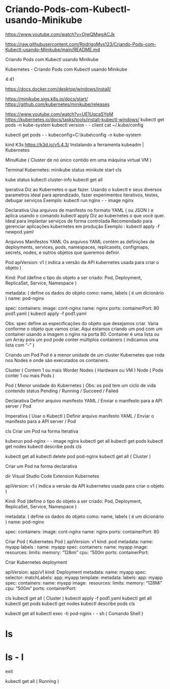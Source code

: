 # Criando-Pods-com-Kubectl-usando-Minikube

https://www.youtube.com/watch?v=OjwQMwgACJk

https://raw.githubusercontent.com/RodrigoMvs123/Criando-Pods-com-Kubectl-usando-Minikube/main/README.md




Criando Pods com Kubectl usando Minikube

Kubernetes - Criando Pods com Kubectl usando Minikube

4:41 

https://docs.docker.com/desktop/windows/install/

https://minikube.sigs.k8s.io/docs/start/
https://github.com/kubernetes/minikube/releases

https://www.youtube.com/watch?v=UE1UqcaSYpM
https://kubernetes.io/docs/tasks/tools/install-kubectl-windows/
kubectl get pods -n kube-system
kubectl version - - client
cat ~/.kube/config

kubectl get pods - - kubeconfig=C:\kube\config -n kube-system

kind
K3s
https://k3d.io/v5.4.3/ 
Instalando a ferramenta kubeadm | Kubernetes

MinuKube ( Cluster de nó único contido em uma máquina virtual VM ) 

Terminal 
Kubernetes:
minikube status
minikute start 
cls 

kube status
kubectl cluster-info 
kubectl get all 

Iperativa 
Diz ao Kubernetes o que fazer.
Usando o kubectl e seus diversos parametros
ideal para aprendizado, fazer experimentos iterativos, testes, debugar serviços
Exemplo: kubectl run nginx  - - image nginx 

Declarativa 
Usa arquivos de manifesto no formato YAML ( ou JSON ) e aplica usando o comando kubectl apply 
Diz ao kubernetes o que você quer. 
Ideal para implantar serviços de forma controlada
Recomendado para gerenciar aplicações kubernetes em produção 
Exemplo : kubectl apply -f newpod.yaml 

Arquivos Manifestos YAML 
Os arquivos YAML contém as definições de 
deployments, 
services, 
pods,
namespaces,
replicasets,
configmaps,
secrets, 
nodes, 
e outros objetos que queremos definir.

Pod 
apiVersion: v1 ( indica a versão da API kubernetes usada para criar o objeto )

Kind: Pod (define o tipo do objeto a ser criado: Pod, Deployment, ReplicaSet, Service, Namespace ) 

metadata: ( define os dados do objeto como: name, labels ( é um dicionário ) 
name: pod-nginx

spec: 
 containers:
image: cont-nginx 
name: nginx 
ports:
containerPort: 80 
pod1.yaml ( kubectl apply -f pod1.yaml

Obs: spec define as especificações do objeto que desejamos criar. Varia conforme o objeto que vamos criar. Aqui estamos criando um pod com um container usando a imagem o nginx na porta 80.
Container é uma lista ou um Array pois um pod pode conter múltiplos containers ( indicamos uma lista com “-” )



Criando um Pod 
Pod é a menor unidade de um cluster Kubernetes que roda nos Nodes e onde são executados os containers.

Cluster ( Contem 1 ou mais Worder Nodes ( Hardware ou VM ) 
Node ( Pode conter 1 ou mais Pods )

Pod ( Menor unidade do Kubernetes )
Obs: os pod tem um ciclo de vida contendo status 
Pending / Running / Succeed / Failed 


Declarativa 
Definir arquivo manifesto YAML / Enviar o manifesto para a API server / Pod

Imperativa ( Usar o Kubectl ) 
Definir arquivo manifesto YAML / Enviar o manifesto para a API server / Pod 

cls 
Criar um Pod na forma Iterativa 

kuberun pod-nginx - - image nginx 
kubectl get all
kubectl get pods 
kubectl get nodes
kubectl describe pods 
cls

kubectl get all
kubectl delete pod pod-nginx
kubectl get all ( Cluster ) 


Criar um Pod na forma declarativa

dir 
Visual Studio Code 
Extension Kubernetes

apiVersion: v1 ( indica a versão da API kubernetes usada para criar o objeto )

Kind: Pod (define o tipo do objeto a ser criado: Pod, Deployment, ReplicaSet, Service, Namespace ) 

metadata: ( define os dados do objeto como: name, labels ( é um dicionário ) 
name: pod-nginx

spec: 
 containers:
image: cont-nginx 
name: nginx 
ports:
containerPort: 80 

Criar 
Pod ( Kubernetes Pod ) 
apiVersion: v1
kind: pod
metadata: 
 name: myapp
 labels :
  name: myapp
spec: 
 containers:
name: myapp
image: <image>
resources: 
limits: 
 memory: “128mi”
cpu: “500m
   ports: 
containerPort: <Port>

Criar 
Kubernetes deployment 

apiVersion: app/v1 
kind: Deployment
metadata: 
 name: myapp
spec:
 selector: 
 matchLabels:
  app: myapp 
 template: 
  metadata:
   labels: 
    app: myapp
       spec: 
        containers: 
name: myapp
image: <image> 
resources:
  limits: 
    memory: “128Mi” 
    cpu: “500m”
ports:
containerPort: <Port> 


cls 
kubectl get all ( Cluster ) 
kubectl apply -f pod1.yaml
kubectl get all
kubectl get pods 
kubectl get nodes
kubectl describe pods 
cls


kubectl get all
kubectl exec -ti pod-nginx - - sh ( Comando Shell ) 
# ls

# ls - l 
exit 

kubectl get all ( Running ) 

